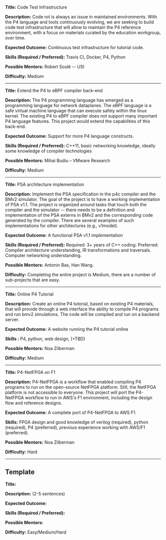 **Title:** Code Test Infrastructure

**Description:** Code rot is always an issue in maintained environments. With the P4 language and tools continuously evolving, we are seeking to build code test infrastructure that will allow to maintain the P4 reference environment, with a focus on materials curated by the education workgroup, over time. 

**Expected Outcome:** Continuous test infrastructure for tutorial code.

**Skills (Required / Preferred):** Travis CI, Docker, P4, Python

**Possible Mentors:** Robert Soulé -- USI

**Difficulty:** Medium

***

**Title:** Extend the P4 to eBPF compiler back-end

**Description:** The P4 programming language has emerged as a programming language for network dataplanes. The eBPF language is a safe virtual machine language that can execute safely within the linux kernel. The existing P4 to eBPF compiler does not support many important P4 language features. This project would extend the capabilities of this back-end.

**Expected Outcome:** Support for more P4 language constructs.

**Skills (Required / Preferred):**  C++11, basic networking knowledge, ideally some knowledge of compiler technologies

**Possible Mentors:**  Mihai Budiu – VMware Research

**Difficulty:** Medium

***

**Title:** PSA architecture implementation

**Description:** Implement the PSA specification in the p4c compiler and the BMv2 simulator. The goal of the project is to have a working implementation of PSA v1.1. The project is organized around tasks that touch both the compiler and the simulator -- there needs to be a definition and implementation of the PSA externs in BMv2 and the corresponding code generated by the compiler. There are several examples of such implementations for other architectures (e.g., v1model).

**Expected Outcome:** A functional PSA v1.1 implementation

**Skills (Required / Preferred):**
        Required: 3+ years of C++ coding.
	Preferred: Compiler architecture understanding, IR transformations and traversals. Computer networking understanding.

**Possible Mentors:**  Antonin Bas, Han Wang.

**Difficulty:** Completing the entire project is Medium, there are a number of sub-projects that are easy.

***

**Title:** Online P4 Tutorial

**Description:** Create an online P4 tutorial, based on existing P4 materials, that will provide through a web interface the ability to compile P4 programs and run bmv2 simulations. The code will be compiled and run on a backend server.

**Expected Outcome:** A website running the P4 tutorial online

**Skills :** P4, python, web design, (+TBD)

**Possible Mentors:** Noa Zilberman

**Difficulty:** Medium

***

**Title:** P4-NetFPGA on F1

**Description:** P4-NetFPGA is a workflow that enabled compiling P4 programs to run on the open-source NetFPGA platform. Still, the NetFPGA platform is not accessible to everyone. This project will port the P4-NetFPGA workflow to run in AWS's F1 environment, including the design flow and reference designs. 

**Expected Outcome:** A complete port of P4-NetFPGA to AWS F1.

**Skills:** FPGA design and good knowledge of verilog (required), python (required), P4 (preferred), previous experience working with AWS/F1 (preferred).

**Possible Mentors:** Noa Zilberman

**Difficulty:** Hard

***

## Template

**Title:**

**Description:** (2-5 sentences)

**Expected Outcome:**

**Skills (Required / Preferred):**

**Possible Mentors:**

**Difficulty:** Easy/Medium/Hard